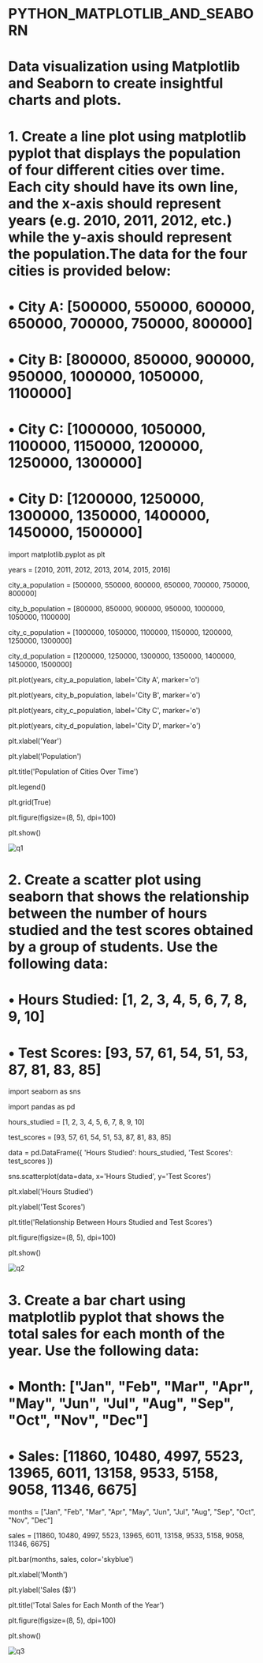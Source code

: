 # PYTHON_MATPLOTLIB_AND_SEABORN

# Data visualization using Matplotlib and Seaborn to create insightful charts and plots. 

# 1. Create a line plot using matplotlib pyplot that displays the population of four different cities over time. Each city should have its own line, and the x-axis should represent years (e.g. 2010, 2011, 2012, etc.) while the y-axis should represent the population.The data for the four cities is provided below: 
# •	City A: [500000, 550000, 600000, 650000, 700000, 750000, 800000] 

# •	City B: [800000, 850000, 900000, 950000, 1000000, 1050000, 1100000] 

# •	City C: [1000000, 1050000, 1100000, 1150000, 1200000, 1250000, 1300000] 

# •	City D: [1200000, 1250000, 1300000, 1350000, 1400000, 1450000, 1500000]

import matplotlib.pyplot as plt

years = [2010, 2011, 2012, 2013, 2014, 2015, 2016]

city_a_population = [500000, 550000, 600000, 650000, 700000, 750000, 800000]

city_b_population = [800000, 850000, 900000, 950000, 1000000, 1050000, 1100000]

city_c_population = [1000000, 1050000, 1100000, 1150000, 1200000, 1250000, 1300000]

city_d_population = [1200000, 1250000, 1300000, 1350000, 1400000, 1450000, 1500000]

plt.plot(years, city_a_population, label='City A', marker='o')

plt.plot(years, city_b_population, label='City B', marker='o')

plt.plot(years, city_c_population, label='City C', marker='o')

plt.plot(years, city_d_population, label='City D', marker='o')

plt.xlabel('Year')

plt.ylabel('Population')

plt.title('Population of Cities Over Time')

plt.legend()

plt.grid(True)

plt.figure(figsize=(8, 5), dpi=100)

plt.show()

![q1](https://github.com/user-attachments/assets/e2b2a631-c093-4d20-b5cd-2b564eaf2483)

# 2. Create a scatter plot using seaborn that shows the relationship between the number of hours studied and the test scores obtained by a group of students. Use the following data:
# •	Hours Studied: [1, 2, 3, 4, 5, 6, 7, 8, 9, 10]
# •	Test Scores: [93, 57, 61, 54, 51, 53, 87, 81, 83, 85]

import seaborn as sns

import pandas as pd

hours_studied = [1, 2, 3, 4, 5, 6, 7, 8, 9, 10]

test_scores = [93, 57, 61, 54, 51, 53, 87, 81, 83, 85]

data = pd.DataFrame({
    'Hours Studied': hours_studied,
    'Test Scores': test_scores
})

sns.scatterplot(data=data, x='Hours Studied', y='Test Scores')

plt.xlabel('Hours Studied')

plt.ylabel('Test Scores')

plt.title('Relationship Between Hours Studied and Test Scores')

plt.figure(figsize=(8, 5), dpi=100)

plt.show()

![q2](https://github.com/user-attachments/assets/169ed4ea-2b43-44c3-8844-5ada8f87b4ff)

# 3. Create a bar chart using matplotlib pyplot that shows the total sales for each month of the year. Use the following data: 
# •	Month: ["Jan", "Feb", "Mar", "Apr", "May", "Jun", "Jul", "Aug", "Sep", "Oct", "Nov", "Dec"] 
# •	Sales: [11860, 10480, 4997, 5523, 13965, 6011, 13158, 9533, 5158, 9058, 11346, 6675]

months = ["Jan", "Feb", "Mar", "Apr", "May", "Jun", "Jul", "Aug", "Sep", "Oct", "Nov", "Dec"]

sales = [11860, 10480, 4997, 5523, 13965, 6011, 13158, 9533, 5158, 9058, 11346, 6675]

plt.bar(months, sales, color='skyblue')

plt.xlabel('Month')

plt.ylabel('Sales ($)')

plt.title('Total Sales for Each Month of the Year')

plt.figure(figsize=(8, 5), dpi=100)

plt.show()

![q3](https://github.com/user-attachments/assets/40101861-7f72-43e7-9b31-86ee45742072)




